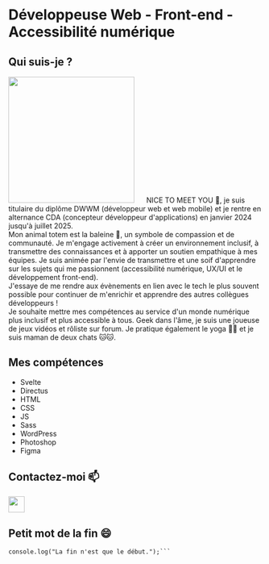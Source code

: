 # Développeuse Web - Front-end - Accessibilité numérique

## Qui suis-je ?

<p align="left">
  <img src="https://i.ibb.co/zGfwd4R/f5160cce99aa3bef51506e533ba0a446-1-removebg-preview.png" width="250" />
  <span style="margin-left: 20px;">
    NICE TO MEET YOU 👋, je suis titulaire du diplôme DWWM (développeur web et web mobile) et je rentre en alternance CDA (concepteur développeur d'applications) en janvier 2024 jusqu'à juillet 2025.
    </br>  
Mon animal totem est la baleine 🐋, un symbole de compassion et de communauté. Je m'engage activement à créer un environnement inclusif, à transmettre des connaissances et à apporter un soutien empathique à mes équipes. Je suis animée par l'envie de transmettre et une soif d'apprendre sur les sujets qui me passionnent (accessibilité numérique, UX/UI et le développement front-end).
    </br> 
J'essaye de me rendre aux évènements en lien avec le tech le plus souvent possible pour continuer de m'enrichir et apprendre des autres collègues développeurs !
    </br> 
Je souhaite mettre mes compétences au service d'un monde numérique plus inclusif et plus accessible à tous. Geek dans l'âme, je suis une joueuse de jeux vidéos et rôliste sur forum. Je pratique également le yoga 🧘‍♀️ et je suis maman de deux chats 🐱🐱.
  </span>
</p>

## Mes compétences

- Svelte
- Directus
- HTML
- CSS
- JS
- Sass
- WordPress
- Photoshop
- Figma

## Contactez-moi 📫

<p align="left"><a href="https://www.linkedin.com/in/tamara-violeau" target="_blank" rel="noreferrer"><img src="https://raw.githubusercontent.com/danielcranney/readme-generator/main/public/icons/socials/linkedin.svg" width="32" height="32" /></a></p>

## Petit mot de la fin 😄

```console.log("Merci d'avoir visité mon profil !");
console.log("La fin n'est que le début.");```
